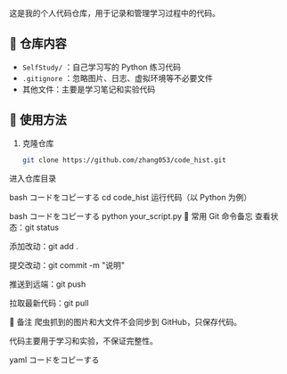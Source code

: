 这是我的个人代码仓库，用于记录和管理学习过程中的代码。

## 📂 仓库内容
- `SelfStudy/` ：自己学习写的 Python 练习代码  
- `.gitignore` ：忽略图片、日志、虚拟环境等不必要文件  
- 其他文件：主要是学习笔记和实验代码  

## 🚀 使用方法
1. 克隆仓库  
   ```bash
   git clone https://github.com/zhang053/code_hist.git
进入仓库目录

bash
コードをコピーする
cd code_hist
运行代码（以 Python 为例）

bash
コードをコピーする
python your_script.py
🔑 常用 Git 命令备忘
查看状态：git status

添加改动：git add .

提交改动：git commit -m "说明"

推送到远端：git push

拉取最新代码：git pull

📝 备注
爬虫抓到的图片和大文件不会同步到 GitHub，只保存代码。

代码主要用于学习和实验，不保证完整性。

yaml
コードをコピーする
